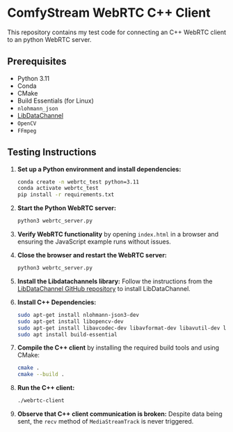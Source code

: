 # ComfyStream WebRTC C++ Client  

This repository contains my test code for connecting an C++ WebRTC client to an python WebRTC server.


## Prerequisites

- Python 3.11
- Conda
- CMake
- Build Essentials (for Linux)
- `nlohmann_json`
- [LibDataChannel](https://github.com/paullouisageneau/libdatachannel)
- `OpenCV`
- `FFmpeg`

## Testing Instructions  

1. **Set up a Python environment and install dependencies:**  

   ```bash
   conda create -n webrtc_test python=3.11
   conda activate webrtc_test
   pip install -r requirements.txt
   ```

2. **Start the Python WebRTC server:**  

   ```bash
   python3 webrtc_server.py
   ```

3. **Verify WebRTC functionality** by opening `index.html` in a browser and ensuring the JavaScript example runs without issues.  

4. **Close the browser and restart the WebRTC server:**  

   ```bash
   python3 webrtc_server.py
   ```

5. **Install the Libdatachannels library:** Follow the instructions from the [LibDataChannel GitHub repository](https://github.com/paullouisageneau/libdatachannel) to install LibDataChannel.

6. **Install C++ Dependencies:**

    ```bash
    sudo apt-get install nlohmann-json3-dev
    sudo apt-get install libopencv-dev
    sudo apt-get install libavcodec-dev libavformat-dev libavutil-dev libswscale-dev
    sudo apt install build-essential
    ```

7. **Compile the C++ client** by installing the required build tools and using CMake:  

   ```bash
   cmake .
   cmake --build .
   ```

8. **Run the C++ client:**  

   ```bash
   ./webrtc-client
   ```
  
9.  **Observe that C++ client communication is broken:** Despite data being sent, the `recv` method of `MediaStreamTrack` is never triggered.
